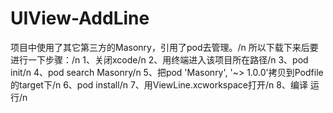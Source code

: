 # UIView-AddLine

项目中使用了其它第三方的Masonry，引用了pod去管理。/n
所以下载下来后要进行一下步骤：/n
1、关闭xcode/n
2、用终端进入该项目所在路径/n
3、pod init/n
4、pod search Masonry/n
5、把pod 'Masonry', '~> 1.0.0'拷贝到Podfile的target下/n
6、pod install/n
7、用ViewLine.xcworkspace打开/n
8、编译 运行/n